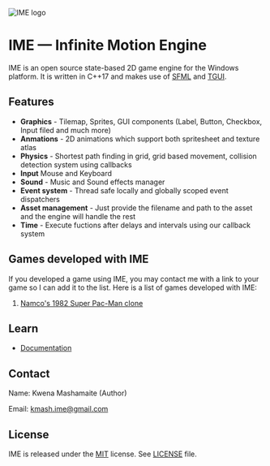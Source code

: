 ![IME logo](IME-Logo.png)

# IME — Infinite Motion Engine

IME is an open source state-based 2D game engine for the Windows platform. It is 
written in C++17 and makes use of [SFML](https://github.com/SFML/SFML) and [TGUI](https://github.com/texus/TGUI).

## Features
 
* **Graphics** - Tilemap, Sprites, GUI components (Label, Button, Checkbox, Input filed and much more)
* **Anmations** - 2D animations which support both spritesheet and texture atlas
* **Physics** - Shortest path finding in grid, grid based movement, collision detection system using callbacks
* **Input** Mouse and Keyboard
* **Sound** - Music and Sound effects manager
* **Event system** - Thread safe locally and globally scoped event dispatchers
* **Asset management** - Just provide the filename and path to the asset and the engine will handle the rest
* **Time** - Execute fuctions after delays and intervals using our callback system

## Games developed with IME

If you developed a game using IME, you may contact me with a link to your game so I can
add it to the list. Here is a list of games developed with IME:

1. [Namco's 1982 Super Pac-Man clone](https://github.com/KwenaMashamaite/SuperPacMan)

## Learn

* [Documentation](https://kwenamashamaite.github.io/IME/html/index.html)

## Contact

Name: Kwena Mashamaite (Author)

Email: kmash.ime@gmail.com
 
## License

IME is released under the [MIT](https://opensource.org/licenses/MIT) license. See [LICENSE](LICENSE) file.
